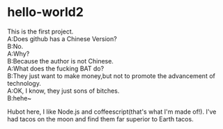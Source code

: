 # hello-world2
This is the first project.<br>
A:Does github has a Chinese Version?<br>
B:No.<br>
A:Why?<br>
B:Because the author is not Chinese.<br>
A:What does the fucking BAT do?<br>
B:They just want to make money,but not to promote the advancement of technology.<br>
A:OK, I know, they just sons of bitches.<br>
B:hehe~<br>

Hubot here, I like Node.js and coffeescript(that's what I'm made of!).
I've had tacos on the moon and find them far superior to Earth tacos.
